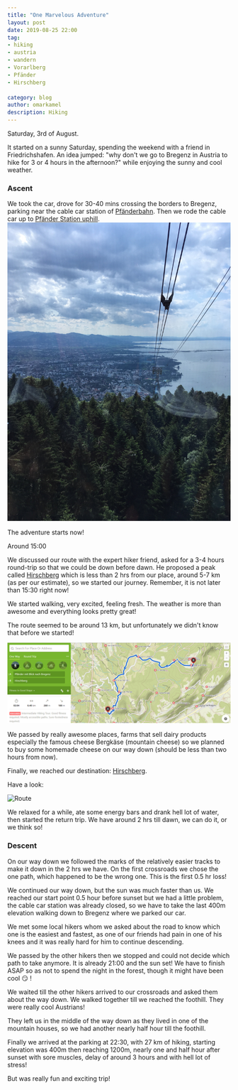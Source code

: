 ```yaml
---
title: "One Marvelous Adventure"
layout: post
date: 2019-08-25 22:00
tag:
- hiking
- austria
- wandern
- Vorarlberg
- Pfänder
- Hirschberg

category: blog
author: omarkamel
description: Hiking
---
```

Saturday, 3rd of August.

It started on a sunny Saturday, spending the weekend with a friend in Friedrichshafen. An idea jumped: "why don't we go to Bregenz in Austria to hike for 3 or 4 hours in the afternoon?" while enjoying the sunny and cool weather.

### Ascent

We took the car, drove for 30-40 mins crossing the borders to Bregenz, parking near the cable car station of [Pfänderbahn](https://www.pfaenderbahn.at/en/pfaenderbahn). Then we rode the cable car up to [Pfänder Station uphill](https://goo.gl/maps/d9iGzq4F7vYHgAaT8).
![Cable Car](../assets/images/hike/IMG-3627.JPG)

The adventure starts now!

Around 15:00

We discussed our route with the expert hiker friend, asked for a 3-4 hours round-trip so that we could be down before dawn. He proposed a peak called [Hirschberg](https://goo.gl/maps/LfBQS8kWZ4FapF7TA) which is less than 2 hrs from our place, around 5-7 km (as per our estimate), so we started our journey. Remember, it is not later than 15:30 right now!

We started walking, very excited, feeling fresh. The weather is more than awesome and everything looks pretty great!

The route seemed to be around 13 km, but unfortunately we didn't know that before we started!

![Route](../assets/images/hike/route.PNG)

We passed by really awesome places, farms that sell dairy products especially the famous cheese Bergkäse (mountain cheese) so we planned to buy some homemade cheese on our way down (should be less than two hours from now).

Finally, we reached our destination: [Hirschberg](https://goo.gl/maps/LfBQS8kWZ4FapF7TA).

Have a look:

![Route](../assets/images/hike/IMG-3629.JPG)

We relaxed for a while, ate some energy bars and drank hell lot of water, then started the return trip. We have around 2 hrs till dawn, we can do it, or we think so!

### Descent
On our way down we followed the marks of the relatively easier tracks to make it down in the 2 hrs we have.
On the first crossroads we chose the one path, which happened to be the wrong one. This is the first 0.5 hr loss!

<!---
I met this cool mountain friend, where we became friends in few seconds :heart_eyes_cat: 
![Cat Friend](../assets/images/hike/IMG-3638.JPG)
--->

We continued our way down, but the sun was much faster than us. We reached our start point 0.5 hour before sunset but we had a little problem, the cable car station was already closed, so we have to take the last 400m elevation walking down to Bregenz where we parked our car.

We met some local hikers whom we asked about the road to know which one is the easiest and fastest, as one of our friends had pain in one of his knees and it was really hard for him to continue descending.

We passed by the other hikers then we stopped and could not decide which path to take anymore. It is already 21:00 and the sun set! We have to finish ASAP so as not to spend the night in the forest, though it might have been cool :smirk: !

We waited till the other hikers arrived to our crossroads and asked them about the way down. We walked together till we reached the foothill. They were really cool Austrians!

They left us in the middle of the way down as they lived in one of the mountain houses, so we had another nearly half hour till the foothill.

Finally we arrived at the parking at 22:30, with 27 km of hiking, starting elevation was 400m then reaching 1200m, nearly one and half hour after sunset with sore muscles, delay of around 3 hours and with hell lot of stress!

But was really fun and exciting trip!

